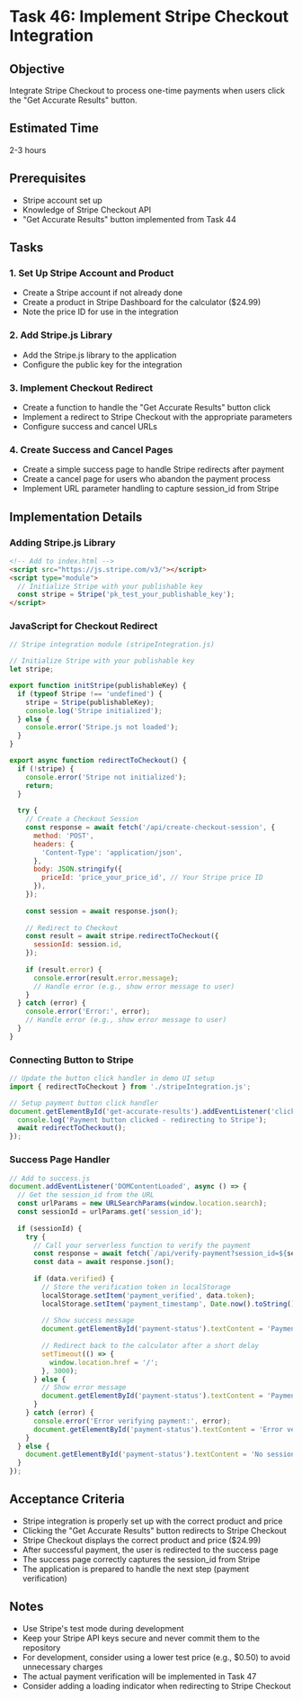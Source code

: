# Task 46: Implement Stripe Checkout Integration

## Objective
Integrate Stripe Checkout to process one-time payments when users click the "Get Accurate Results" button.

## Estimated Time
2-3 hours

## Prerequisites
- Stripe account set up
- Knowledge of Stripe Checkout API
- "Get Accurate Results" button implemented from Task 44

## Tasks

### 1. Set Up Stripe Account and Product
- Create a Stripe account if not already done
- Create a product in Stripe Dashboard for the calculator ($24.99)
- Note the price ID for use in the integration

### 2. Add Stripe.js Library
- Add the Stripe.js library to the application
- Configure the public key for the integration

### 3. Implement Checkout Redirect
- Create a function to handle the "Get Accurate Results" button click
- Implement a redirect to Stripe Checkout with the appropriate parameters
- Configure success and cancel URLs

### 4. Create Success and Cancel Pages
- Create a simple success page to handle Stripe redirects after payment
- Create a cancel page for users who abandon the payment process
- Implement URL parameter handling to capture session_id from Stripe

## Implementation Details

### Adding Stripe.js Library
```html
<!-- Add to index.html -->
<script src="https://js.stripe.com/v3/"></script>
<script type="module">
  // Initialize Stripe with your publishable key
  const stripe = Stripe('pk_test_your_publishable_key');
</script>
```

### JavaScript for Checkout Redirect
```javascript
// Stripe integration module (stripeIntegration.js)

// Initialize Stripe with your publishable key
let stripe;

export function initStripe(publishableKey) {
  if (typeof Stripe !== 'undefined') {
    stripe = Stripe(publishableKey);
    console.log('Stripe initialized');
  } else {
    console.error('Stripe.js not loaded');
  }
}

export async function redirectToCheckout() {
  if (!stripe) {
    console.error('Stripe not initialized');
    return;
  }
  
  try {
    // Create a Checkout Session
    const response = await fetch('/api/create-checkout-session', {
      method: 'POST',
      headers: {
        'Content-Type': 'application/json',
      },
      body: JSON.stringify({
        priceId: 'price_your_price_id', // Your Stripe price ID
      }),
    });
    
    const session = await response.json();
    
    // Redirect to Checkout
    const result = await stripe.redirectToCheckout({
      sessionId: session.id,
    });
    
    if (result.error) {
      console.error(result.error.message);
      // Handle error (e.g., show error message to user)
    }
  } catch (error) {
    console.error('Error:', error);
    // Handle error (e.g., show error message to user)
  }
}
```

### Connecting Button to Stripe
```javascript
// Update the button click handler in demo UI setup
import { redirectToCheckout } from './stripeIntegration.js';

// Setup payment button click handler
document.getElementById('get-accurate-results').addEventListener('click', async () => {
  console.log('Payment button clicked - redirecting to Stripe');
  await redirectToCheckout();
});
```

### Success Page Handler
```javascript
// Add to success.js
document.addEventListener('DOMContentLoaded', async () => {
  // Get the session_id from the URL
  const urlParams = new URLSearchParams(window.location.search);
  const sessionId = urlParams.get('session_id');
  
  if (sessionId) {
    try {
      // Call your serverless function to verify the payment
      const response = await fetch(`/api/verify-payment?session_id=${sessionId}`);
      const data = await response.json();
      
      if (data.verified) {
        // Store the verification token in localStorage
        localStorage.setItem('payment_verified', data.token);
        localStorage.setItem('payment_timestamp', Date.now().toString());
        
        // Show success message
        document.getElementById('payment-status').textContent = 'Payment successful! You now have access to accurate interest rates.';
        
        // Redirect back to the calculator after a short delay
        setTimeout(() => {
          window.location.href = '/';
        }, 3000);
      } else {
        // Show error message
        document.getElementById('payment-status').textContent = 'Payment verification failed. Please contact support.';
      }
    } catch (error) {
      console.error('Error verifying payment:', error);
      document.getElementById('payment-status').textContent = 'Error verifying payment. Please try again or contact support.';
    }
  } else {
    document.getElementById('payment-status').textContent = 'No session information found.';
  }
});
```

## Acceptance Criteria
- Stripe integration is properly set up with the correct product and price
- Clicking the "Get Accurate Results" button redirects to Stripe Checkout
- Stripe Checkout displays the correct product and price ($24.99)
- After successful payment, the user is redirected to the success page
- The success page correctly captures the session_id from Stripe
- The application is prepared to handle the next step (payment verification)

## Notes
- Use Stripe's test mode during development
- Keep your Stripe API keys secure and never commit them to the repository
- For development, consider using a lower test price (e.g., $0.50) to avoid unnecessary charges
- The actual payment verification will be implemented in Task 47
- Consider adding a loading indicator when redirecting to Stripe Checkout
